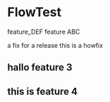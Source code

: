 # FlowTest

feature_DEF
feature ABC


a fix for a release
this is a howfix

## hallo feature 3



##  this is feature 4

